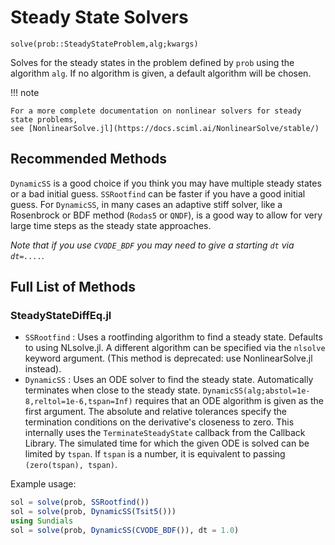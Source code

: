# Steady State Solvers

`solve(prob::SteadyStateProblem,alg;kwargs)`

Solves for the steady states in the problem defined by `prob` using the algorithm
`alg`. If no algorithm is given, a default algorithm will be chosen.

!!! note
    
    For a more complete documentation on nonlinear solvers for steady state problems,
    see [NonlinearSolve.jl](https://docs.sciml.ai/NonlinearSolve/stable/)

## Recommended Methods

`DynamicSS` is a good choice if you think you may have multiple steady states
or a bad initial guess. `SSRootfind` can be faster if you have a good initial
guess. For `DynamicSS`, in many cases an adaptive stiff solver, like a
Rosenbrock or BDF method (`Rodas5` or `QNDF`), is a good way to allow for very
large time steps as the steady state approaches.

*Note that if you use `CVODE_BDF` you may need to give a starting `dt` via `dt=....`.*

## Full List of Methods

### SteadyStateDiffEq.jl

  - `SSRootfind` : Uses a rootfinding algorithm to find a steady state. Defaults
    to using NLsolve.jl. A different algorithm can be specified via the `nlsolve`
    keyword argument. (This method is deprecated: use NonlinearSolve.jl instead).
  - `DynamicSS` : Uses an ODE solver to find the steady state. Automatically
    terminates when close to the steady state.
    `DynamicSS(alg;abstol=1e-8,reltol=1e-6,tspan=Inf)` requires that an
    ODE algorithm is given as the first argument.  The absolute and
    relative tolerances specify the termination conditions on the
    derivative's closeness to zero.  This internally uses the
    `TerminateSteadyState` callback from the Callback Library.  The
    simulated time for which the given ODE is solved can be limited by
    `tspan`.  If `tspan` is a number, it is equivalent to passing
    `(zero(tspan), tspan)`.

Example usage:

```julia
sol = solve(prob, SSRootfind())
sol = solve(prob, DynamicSS(Tsit5()))
using Sundials
sol = solve(prob, DynamicSS(CVODE_BDF()), dt = 1.0)
```
